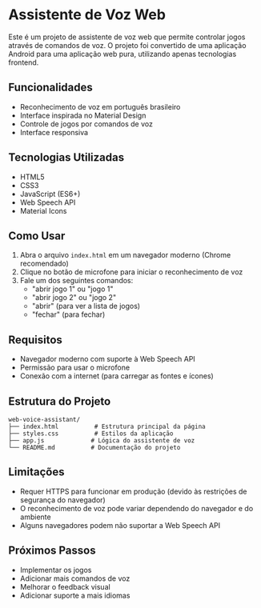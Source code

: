 # Assistente de Voz Web

Este é um projeto de assistente de voz web que permite controlar jogos através de comandos de voz. O projeto foi convertido de uma aplicação Android para uma aplicação web pura, utilizando apenas tecnologias frontend.

## Funcionalidades

- Reconhecimento de voz em português brasileiro
- Interface inspirada no Material Design
- Controle de jogos por comandos de voz
- Interface responsiva

## Tecnologias Utilizadas

- HTML5
- CSS3
- JavaScript (ES6+)
- Web Speech API
- Material Icons

## Como Usar

1. Abra o arquivo `index.html` em um navegador moderno (Chrome recomendado)
2. Clique no botão de microfone para iniciar o reconhecimento de voz
3. Fale um dos seguintes comandos:
   - "abrir jogo 1" ou "jogo 1"
   - "abrir jogo 2" ou "jogo 2"
   - "abrir" (para ver a lista de jogos)
   - "fechar" (para fechar)

## Requisitos

- Navegador moderno com suporte à Web Speech API
- Permissão para usar o microfone
- Conexão com a internet (para carregar as fontes e ícones)

## Estrutura do Projeto

```
web-voice-assistant/
├── index.html          # Estrutura principal da página
├── styles.css          # Estilos da aplicação
├── app.js             # Lógica do assistente de voz
└── README.md          # Documentação do projeto
```

## Limitações

- Requer HTTPS para funcionar em produção (devido às restrições de segurança do navegador)
- O reconhecimento de voz pode variar dependendo do navegador e do ambiente
- Alguns navegadores podem não suportar a Web Speech API

## Próximos Passos

- Implementar os jogos
- Adicionar mais comandos de voz
- Melhorar o feedback visual
- Adicionar suporte a mais idiomas 